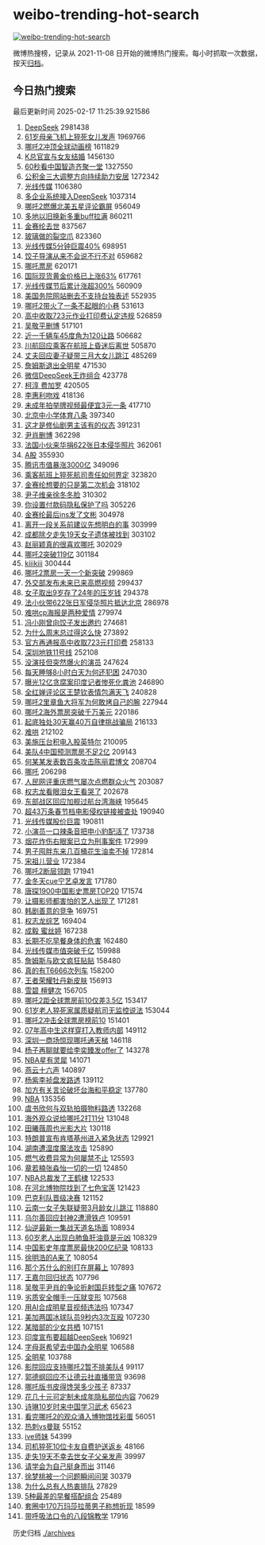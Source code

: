 # weibo-trending-hot-search

[![weibo-trending-hot-search](https://github.com/ameizi/weibo-trending-hot-search/actions/workflows/ci.yml/badge.svg)](https://github.com/ameizi/weibo-trending-hot-search/actions/workflows/ci.yml)

微博热搜榜，记录从 2021-11-08 日开始的微博热门搜索。每小时抓取一次数据，按天[归档](./archives)。

## 今日热门搜索

<!-- BEGIN --> 
最后更新时间 2025-02-17 11:25:39.921586 
1. [DeepSeek](https://s.weibo.com/weibo?q=DeepSeek&t=31&band_rank=1&Refer=top) 2981438
1. [61岁母亲飞机上猝死女儿发声](https://s.weibo.com/weibo?q=%2361%E5%B2%81%E6%AF%8D%E4%BA%B2%E9%A3%9E%E6%9C%BA%E4%B8%8A%E7%8C%9D%E6%AD%BB%E5%A5%B3%E5%84%BF%E5%8F%91%E5%A3%B0%23&t=31&band_rank=2&Refer=top) 1969766
1. [哪吒2冲顶全球动画榜](https://s.weibo.com/weibo?q=%23%E5%93%AA%E5%90%922%E5%86%B2%E9%A1%B6%E5%85%A8%E7%90%83%E5%8A%A8%E7%94%BB%E6%A6%9C%23&t=31&band_rank=7&Refer=top) 1611829
1. [K总官宣与女友结婚](https://s.weibo.com/weibo?q=%23K%E6%80%BB%E5%AE%98%E5%AE%A3%E4%B8%8E%E5%A5%B3%E5%8F%8B%E7%BB%93%E5%A9%9A%23&t=31&band_rank=1&Refer=top) 1456130
1. [60秒看中国智造齐聚一堂](https://s.weibo.com/weibo?q=%2360%E7%A7%92%E7%9C%8B%E4%B8%AD%E5%9B%BD%E6%99%BA%E9%80%A0%E9%BD%90%E8%81%9A%E4%B8%80%E5%A0%82%23&t=31&band_rank=3&Refer=top) 1327550
1. [公积金三大调整方向持续助力安居](https://s.weibo.com/weibo?q=%23%E5%85%AC%E7%A7%AF%E9%87%91%E4%B8%89%E5%A4%A7%E8%B0%83%E6%95%B4%E6%96%B9%E5%90%91%E6%8C%81%E7%BB%AD%E5%8A%A9%E5%8A%9B%E5%AE%89%E5%B1%85%23&t=31&band_rank=2&Refer=top) 1272342
1. [光线传媒](https://s.weibo.com/weibo?q=%E5%85%89%E7%BA%BF%E4%BC%A0%E5%AA%92&t=31&band_rank=2&Refer=top) 1106380
1. [多企业系统接入DeepSeek](https://s.weibo.com/weibo?q=%23%E5%A4%9A%E4%BC%81%E4%B8%9A%E7%B3%BB%E7%BB%9F%E6%8E%A5%E5%85%A5DeepSeek%23&t=31&band_rank=2&Refer=top) 1037314
1. [哪吒2燃爆北美五星评论霸屏](https://s.weibo.com/weibo?q=%23%E5%93%AA%E5%90%922%E7%87%83%E7%88%86%E5%8C%97%E7%BE%8E%E4%BA%94%E6%98%9F%E8%AF%84%E8%AE%BA%E9%9C%B8%E5%B1%8F%23&t=31&band_rank=4&Refer=top) 956049
1. [多地以旧换新多重buff拉满](https://s.weibo.com/weibo?q=%23%E5%A4%9A%E5%9C%B0%E4%BB%A5%E6%97%A7%E6%8D%A2%E6%96%B0%E5%A4%9A%E9%87%8Dbuff%E6%8B%89%E6%BB%A1%23&t=31&band_rank=3&Refer=top) 860211
1. [金赛纶去世](https://s.weibo.com/weibo?q=%23%E9%87%91%E8%B5%9B%E7%BA%B6%E5%8E%BB%E4%B8%96%23&t=31&band_rank=4&Refer=top) 837567
1. [玻璃做的裂空爪](https://s.weibo.com/weibo?q=%23%E7%8E%BB%E7%92%83%E5%81%9A%E7%9A%84%E8%A3%82%E7%A9%BA%E7%88%AA%23&t=31&band_rank=37&Refer=top) 823360
1. [光线传媒5分钟巨震40%](https://s.weibo.com/weibo?q=%23%E5%85%89%E7%BA%BF%E4%BC%A0%E5%AA%925%E5%88%86%E9%92%9F%E5%B7%A8%E9%9C%8740%25%23&t=31&band_rank=6&Refer=top) 698951
1. [饺子导演从来不会说不行不对](https://s.weibo.com/weibo?q=%23%E9%A5%BA%E5%AD%90%E5%AF%BC%E6%BC%94%E4%BB%8E%E6%9D%A5%E4%B8%8D%E4%BC%9A%E8%AF%B4%E4%B8%8D%E8%A1%8C%E4%B8%8D%E5%AF%B9%23&t=31&band_rank=8&Refer=top) 659682
1. [哪吒票房](https://s.weibo.com/weibo?q=%E5%93%AA%E5%90%92%E7%A5%A8%E6%88%BF&t=31&band_rank=7&Refer=top) 620171
1. [国际现货黄金价格已上涨63%](https://s.weibo.com/weibo?q=%23%E5%9B%BD%E9%99%85%E7%8E%B0%E8%B4%A7%E9%BB%84%E9%87%91%E4%BB%B7%E6%A0%BC%E5%B7%B2%E4%B8%8A%E6%B6%A863%25%23&t=31&band_rank=19&Refer=top) 617761
1. [光线传媒节后累计涨超300%](https://s.weibo.com/weibo?q=%23%E5%85%89%E7%BA%BF%E4%BC%A0%E5%AA%92%E8%8A%82%E5%90%8E%E7%B4%AF%E8%AE%A1%E6%B6%A8%E8%B6%85300%25%23&t=31&band_rank=10&Refer=top) 560909
1. [美国务院网站删去不支持台独表述](https://s.weibo.com/weibo?q=%23%E7%BE%8E%E5%9B%BD%E5%8A%A1%E9%99%A2%E7%BD%91%E7%AB%99%E5%88%A0%E5%8E%BB%E4%B8%8D%E6%94%AF%E6%8C%81%E5%8F%B0%E7%8B%AC%E8%A1%A8%E8%BF%B0%23&t=31&band_rank=5&Refer=top) 552935
1. [哪吒2带火了一条不起眼的小巷](https://s.weibo.com/weibo?q=%23%E5%93%AA%E5%90%922%E5%B8%A6%E7%81%AB%E4%BA%86%E4%B8%80%E6%9D%A1%E4%B8%8D%E8%B5%B7%E7%9C%BC%E7%9A%84%E5%B0%8F%E5%B7%B7%23&t=31&band_rank=24&Refer=top) 531613
1. [高中收取723元作业打印费认定违规](https://s.weibo.com/weibo?q=%23%E9%AB%98%E4%B8%AD%E6%94%B6%E5%8F%96723%E5%85%83%E4%BD%9C%E4%B8%9A%E6%89%93%E5%8D%B0%E8%B4%B9%E8%AE%A4%E5%AE%9A%E8%BF%9D%E8%A7%84%23&t=31&band_rank=6&Refer=top) 526859
1. [吴敬平删博](https://s.weibo.com/weibo?q=%E5%90%B4%E6%95%AC%E5%B9%B3%E5%88%A0%E5%8D%9A&t=31&band_rank=11&Refer=top) 517101
1. [近一千辆车45度角为120让路](https://s.weibo.com/weibo?q=%23%E8%BF%91%E4%B8%80%E5%8D%83%E8%BE%86%E8%BD%A645%E5%BA%A6%E8%A7%92%E4%B8%BA120%E8%AE%A9%E8%B7%AF%23&t=31&band_rank=8&Refer=top) 506682
1. [川航回应乘客在航班上昏迷后离世](https://s.weibo.com/weibo?q=%23%E5%B7%9D%E8%88%AA%E5%9B%9E%E5%BA%94%E4%B9%98%E5%AE%A2%E5%9C%A8%E8%88%AA%E7%8F%AD%E4%B8%8A%E6%98%8F%E8%BF%B7%E5%90%8E%E7%A6%BB%E4%B8%96%23&t=31&band_rank=5&Refer=top) 505870
1. [丈夫回应妻子疑带三月大女儿跳江](https://s.weibo.com/weibo?q=%23%E4%B8%88%E5%A4%AB%E5%9B%9E%E5%BA%94%E5%A6%BB%E5%AD%90%E7%96%91%E5%B8%A6%E4%B8%89%E6%9C%88%E5%A4%A7%E5%A5%B3%E5%84%BF%E8%B7%B3%E6%B1%9F%23&t=31&band_rank=11&Refer=top) 485269
1. [詹姆斯退出全明星](https://s.weibo.com/weibo?q=%23%E8%A9%B9%E5%A7%86%E6%96%AF%E9%80%80%E5%87%BA%E5%85%A8%E6%98%8E%E6%98%9F%23&t=31&band_rank=9&Refer=top) 471530
1. [微信DeepSeek王炸组合](https://s.weibo.com/weibo?q=%23%E5%BE%AE%E4%BF%A1DeepSeek%E7%8E%8B%E7%82%B8%E7%BB%84%E5%90%88%23&t=31&band_rank=6&Refer=top) 423778
1. [柯淳 费加罗](https://s.weibo.com/weibo?q=%E6%9F%AF%E6%B7%B3%20%E8%B4%B9%E5%8A%A0%E7%BD%97&t=31&band_rank=12&Refer=top) 420505
1. [李惠利吻戏](https://s.weibo.com/weibo?q=%E6%9D%8E%E6%83%A0%E5%88%A9%E5%90%BB%E6%88%8F&t=31&band_rank=11&Refer=top) 418136
1. [未成年拍举牌视频最便宜3元一条](https://s.weibo.com/weibo?q=%23%E6%9C%AA%E6%88%90%E5%B9%B4%E6%8B%8D%E4%B8%BE%E7%89%8C%E8%A7%86%E9%A2%91%E6%9C%80%E4%BE%BF%E5%AE%9C3%E5%85%83%E4%B8%80%E6%9D%A1%23&t=31&band_rank=12&Refer=top) 417710
1. [北京中小学体育八条](https://s.weibo.com/weibo?q=%23%E5%8C%97%E4%BA%AC%E4%B8%AD%E5%B0%8F%E5%AD%A6%E4%BD%93%E8%82%B2%E5%85%AB%E6%9D%A1%23&t=31&band_rank=10&Refer=top) 397340
1. [这才是修仙剧男主该有的仪态](https://s.weibo.com/weibo?q=%E8%BF%99%E6%89%8D%E6%98%AF%E4%BF%AE%E4%BB%99%E5%89%A7%E7%94%B7%E4%B8%BB%E8%AF%A5%E6%9C%89%E7%9A%84%E4%BB%AA%E6%80%81&t=31&band_rank=7&Refer=top) 391231
1. [尹肖删博](https://s.weibo.com/weibo?q=%E5%B0%B9%E8%82%96%E5%88%A0%E5%8D%9A&t=31&band_rank=14&Refer=top) 362298
1. [法国小伙来华捐622张日本侵华照片](https://s.weibo.com/weibo?q=%23%E6%B3%95%E5%9B%BD%E5%B0%8F%E4%BC%99%E6%9D%A5%E5%8D%8E%E6%8D%90622%E5%BC%A0%E6%97%A5%E6%9C%AC%E4%BE%B5%E5%8D%8E%E7%85%A7%E7%89%87%23&t=31&band_rank=37&Refer=top) 362061
1. [A股](https://s.weibo.com/weibo?q=A%E8%82%A1&t=31&band_rank=15&Refer=top) 355930
1. [腾讯市值暴涨3000亿](https://s.weibo.com/weibo?q=%23%E8%85%BE%E8%AE%AF%E5%B8%82%E5%80%BC%E6%9A%B4%E6%B6%A83000%E4%BA%BF%23&t=31&band_rank=17&Refer=top) 349096
1. [乘客航班上猝死航司责任如何界定](https://s.weibo.com/weibo?q=%23%E4%B9%98%E5%AE%A2%E8%88%AA%E7%8F%AD%E4%B8%8A%E7%8C%9D%E6%AD%BB%E8%88%AA%E5%8F%B8%E8%B4%A3%E4%BB%BB%E5%A6%82%E4%BD%95%E7%95%8C%E5%AE%9A%23&t=31&band_rank=15&Refer=top) 323820
1. [金赛纶想要的只是第二次机会](https://s.weibo.com/weibo?q=%23%E9%87%91%E8%B5%9B%E7%BA%B6%E6%83%B3%E8%A6%81%E7%9A%84%E5%8F%AA%E6%98%AF%E7%AC%AC%E4%BA%8C%E6%AC%A1%E6%9C%BA%E4%BC%9A%23&t=31&band_rank=9&Refer=top) 318102
1. [尹子维亲徐冬冬脸](https://s.weibo.com/weibo?q=%E5%B0%B9%E5%AD%90%E7%BB%B4%E4%BA%B2%E5%BE%90%E5%86%AC%E5%86%AC%E8%84%B8&t=31&band_rank=20&Refer=top) 310302
1. [你设置付款码隐私保护了吗](https://s.weibo.com/weibo?q=%23%E4%BD%A0%E8%AE%BE%E7%BD%AE%E4%BB%98%E6%AC%BE%E7%A0%81%E9%9A%90%E7%A7%81%E4%BF%9D%E6%8A%A4%E4%BA%86%E5%90%97%23&t=31&band_rank=8&Refer=top) 305226
1. [金赛纶最后ins发了文彬](https://s.weibo.com/weibo?q=%23%E9%87%91%E8%B5%9B%E7%BA%B6%E6%9C%80%E5%90%8Eins%E5%8F%91%E4%BA%86%E6%96%87%E5%BD%AC%23&t=31&band_rank=9&Refer=top) 304978
1. [离开一段关系前建议先想明白的事](https://s.weibo.com/weibo?q=%23%E7%A6%BB%E5%BC%80%E4%B8%80%E6%AE%B5%E5%85%B3%E7%B3%BB%E5%89%8D%E5%BB%BA%E8%AE%AE%E5%85%88%E6%83%B3%E6%98%8E%E7%99%BD%E7%9A%84%E4%BA%8B%23&t=31&band_rank=10&Refer=top) 303999
1. [成都除夕走失19天女子遗体被找到](https://s.weibo.com/weibo?q=%23%E6%88%90%E9%83%BD%E9%99%A4%E5%A4%95%E8%B5%B0%E5%A4%B119%E5%A4%A9%E5%A5%B3%E5%AD%90%E9%81%97%E4%BD%93%E8%A2%AB%E6%89%BE%E5%88%B0%23&t=31&band_rank=11&Refer=top) 303102
1. [赵丽颖真的很喜欢哪吒](https://s.weibo.com/weibo?q=%23%E8%B5%B5%E4%B8%BD%E9%A2%96%E7%9C%9F%E7%9A%84%E5%BE%88%E5%96%9C%E6%AC%A2%E5%93%AA%E5%90%92%23&t=31&band_rank=12&Refer=top) 302029
1. [哪吒2突破119亿](https://s.weibo.com/weibo?q=%23%E5%93%AA%E5%90%922%E7%AA%81%E7%A0%B4119%E4%BA%BF%23&t=31&band_rank=13&Refer=top) 301184
1. [kiiikiii](https://s.weibo.com/weibo?q=kiiikiii&t=31&band_rank=14&Refer=top) 300444
1. [哪吒2票房一天一个新突破](https://s.weibo.com/weibo?q=%E5%93%AA%E5%90%922%E7%A5%A8%E6%88%BF%E4%B8%80%E5%A4%A9%E4%B8%80%E4%B8%AA%E6%96%B0%E7%AA%81%E7%A0%B4&t=31&band_rank=15&Refer=top) 299869
1. [外交部发布未来已来高燃视频](https://s.weibo.com/weibo?q=%23%E5%A4%96%E4%BA%A4%E9%83%A8%E5%8F%91%E5%B8%83%E6%9C%AA%E6%9D%A5%E5%B7%B2%E6%9D%A5%E9%AB%98%E7%87%83%E8%A7%86%E9%A2%91%23&t=31&band_rank=16&Refer=top) 299437
1. [女子取出9岁存了24年的压岁钱](https://s.weibo.com/weibo?q=%23%E5%A5%B3%E5%AD%90%E5%8F%96%E5%87%BA9%E5%B2%81%E5%AD%98%E4%BA%8624%E5%B9%B4%E7%9A%84%E5%8E%8B%E5%B2%81%E9%92%B1%23&t=31&band_rank=21&Refer=top) 294378
1. [法小伙带622张日军侵华照片抵达北京](https://s.weibo.com/weibo?q=%23%E6%B3%95%E5%B0%8F%E4%BC%99%E5%B8%A6622%E5%BC%A0%E6%97%A5%E5%86%9B%E4%BE%B5%E5%8D%8E%E7%85%A7%E7%89%87%E6%8A%B5%E8%BE%BE%E5%8C%97%E4%BA%AC%23&t=31&band_rank=17&Refer=top) 286978
1. [难哄cp海报是两种爱情](https://s.weibo.com/weibo?q=%23%E9%9A%BE%E5%93%84cp%E6%B5%B7%E6%8A%A5%E6%98%AF%E4%B8%A4%E7%A7%8D%E7%88%B1%E6%83%85%23&t=31&band_rank=22&Refer=top) 279974
1. [冯小刚曾向饺子发出邀约](https://s.weibo.com/weibo?q=%23%E5%86%AF%E5%B0%8F%E5%88%9A%E6%9B%BE%E5%90%91%E9%A5%BA%E5%AD%90%E5%8F%91%E5%87%BA%E9%82%80%E7%BA%A6%23&t=31&band_rank=28&Refer=top) 274681
1. [为什么周末总过得这么快](https://s.weibo.com/weibo?q=%23%E4%B8%BA%E4%BB%80%E4%B9%88%E5%91%A8%E6%9C%AB%E6%80%BB%E8%BF%87%E5%BE%97%E8%BF%99%E4%B9%88%E5%BF%AB%23&t=31&band_rank=18&Refer=top) 273892
1. [官方再通报高中收取723元打印费](https://s.weibo.com/weibo?q=%23%E5%AE%98%E6%96%B9%E5%86%8D%E9%80%9A%E6%8A%A5%E9%AB%98%E4%B8%AD%E6%94%B6%E5%8F%96723%E5%85%83%E6%89%93%E5%8D%B0%E8%B4%B9%23&t=31&band_rank=10&Refer=top) 258133
1. [深圳地铁11号线](https://s.weibo.com/weibo?q=%E6%B7%B1%E5%9C%B3%E5%9C%B0%E9%93%8111%E5%8F%B7%E7%BA%BF&t=31&band_rank=18&Refer=top) 252108
1. [没演技但突然爆火的演员](https://s.weibo.com/weibo?q=%23%E6%B2%A1%E6%BC%94%E6%8A%80%E4%BD%86%E7%AA%81%E7%84%B6%E7%88%86%E7%81%AB%E7%9A%84%E6%BC%94%E5%91%98%23&t=31&band_rank=22&Refer=top) 247624
1. [每天睡够8小时白天为何还犯困](https://s.weibo.com/weibo?q=%23%E6%AF%8F%E5%A4%A9%E7%9D%A1%E5%A4%9F8%E5%B0%8F%E6%97%B6%E7%99%BD%E5%A4%A9%E4%B8%BA%E4%BD%95%E8%BF%98%E7%8A%AF%E5%9B%B0%23&t=31&band_rank=21&Refer=top) 247030
1. [曝光12亿贪腐案印度记者惨死化粪池](https://s.weibo.com/weibo?q=%23%E6%9B%9D%E5%85%8912%E4%BA%BF%E8%B4%AA%E8%85%90%E6%A1%88%E5%8D%B0%E5%BA%A6%E8%AE%B0%E8%80%85%E6%83%A8%E6%AD%BB%E5%8C%96%E7%B2%AA%E6%B1%A0%23&t=31&band_rank=22&Refer=top) 246890
1. [全红婵评论区王楚钦表情包满天飞](https://s.weibo.com/weibo?q=%23%E5%85%A8%E7%BA%A2%E5%A9%B5%E8%AF%84%E8%AE%BA%E5%8C%BA%E7%8E%8B%E6%A5%9A%E9%92%A6%E8%A1%A8%E6%83%85%E5%8C%85%E6%BB%A1%E5%A4%A9%E9%A3%9E%23&t=31&band_rank=22&Refer=top) 240828
1. [哪吒2里章鱼大将军为何敢烤自己的腕](https://s.weibo.com/weibo?q=%23%E5%93%AA%E5%90%922%E9%87%8C%E7%AB%A0%E9%B1%BC%E5%A4%A7%E5%B0%86%E5%86%9B%E4%B8%BA%E4%BD%95%E6%95%A2%E7%83%A4%E8%87%AA%E5%B7%B1%E7%9A%84%E8%85%95%23&t=31&band_rank=35&Refer=top) 227944
1. [哪吒2海外票房突破千万美元](https://s.weibo.com/weibo?q=%23%E5%93%AA%E5%90%922%E6%B5%B7%E5%A4%96%E7%A5%A8%E6%88%BF%E7%AA%81%E7%A0%B4%E5%8D%83%E4%B8%87%E7%BE%8E%E5%85%83%23&t=31&band_rank=27&Refer=top) 220186
1. [起底独处30天赢40万自律挑战骗局](https://s.weibo.com/weibo?q=%23%E8%B5%B7%E5%BA%95%E7%8B%AC%E5%A4%8430%E5%A4%A9%E8%B5%A240%E4%B8%87%E8%87%AA%E5%BE%8B%E6%8C%91%E6%88%98%E9%AA%97%E5%B1%80%23&t=31&band_rank=25&Refer=top) 216133
1. [难哄](https://s.weibo.com/weibo?q=%E9%9A%BE%E5%93%84&t=31&band_rank=31&Refer=top) 212102
1. [美施压台积电入股英特尔](https://s.weibo.com/weibo?q=%23%E7%BE%8E%E6%96%BD%E5%8E%8B%E5%8F%B0%E7%A7%AF%E7%94%B5%E5%85%A5%E8%82%A1%E8%8B%B1%E7%89%B9%E5%B0%94%23&t=31&band_rank=30&Refer=top) 210095
1. [美队4中国预测票房不足2亿](https://s.weibo.com/weibo?q=%23%E7%BE%8E%E9%98%9F4%E4%B8%AD%E5%9B%BD%E9%A2%84%E6%B5%8B%E7%A5%A8%E6%88%BF%E4%B8%8D%E8%B6%B32%E4%BA%BF%23&t=31&band_rank=24&Refer=top) 209143
1. [何某某发表数百条攻击陈丽君博文](https://s.weibo.com/weibo?q=%23%E4%BD%95%E6%9F%90%E6%9F%90%E5%8F%91%E8%A1%A8%E6%95%B0%E7%99%BE%E6%9D%A1%E6%94%BB%E5%87%BB%E9%99%88%E4%B8%BD%E5%90%9B%E5%8D%9A%E6%96%87%23&t=31&band_rank=24&Refer=top) 208704
1. [哪吒](https://s.weibo.com/weibo?q=%E5%93%AA%E5%90%92&t=31&band_rank=32&Refer=top) 206298
1. [人民网评重庆燃气屡次点燃群众火气](https://s.weibo.com/weibo?q=%23%E4%BA%BA%E6%B0%91%E7%BD%91%E8%AF%84%E9%87%8D%E5%BA%86%E7%87%83%E6%B0%94%E5%B1%A1%E6%AC%A1%E7%82%B9%E7%87%83%E7%BE%A4%E4%BC%97%E7%81%AB%E6%B0%94%23&t=31&band_rank=20&Refer=top) 203087
1. [权志龙看眼泪女王看哭了](https://s.weibo.com/weibo?q=%23%E6%9D%83%E5%BF%97%E9%BE%99%E7%9C%8B%E7%9C%BC%E6%B3%AA%E5%A5%B3%E7%8E%8B%E7%9C%8B%E5%93%AD%E4%BA%86%23&t=31&band_rank=28&Refer=top) 202678
1. [东部战区回应加舰过航台湾海峡](https://s.weibo.com/weibo?q=%23%E4%B8%9C%E9%83%A8%E6%88%98%E5%8C%BA%E5%9B%9E%E5%BA%94%E5%8A%A0%E8%88%B0%E8%BF%87%E8%88%AA%E5%8F%B0%E6%B9%BE%E6%B5%B7%E5%B3%A1%23&t=31&band_rank=29&Refer=top) 195645
1. [超43万条春节档电影侵权链接被查处](https://s.weibo.com/weibo?q=%23%E8%B6%8543%E4%B8%87%E6%9D%A1%E6%98%A5%E8%8A%82%E6%A1%A3%E7%94%B5%E5%BD%B1%E4%BE%B5%E6%9D%83%E9%93%BE%E6%8E%A5%E8%A2%AB%E6%9F%A5%E5%A4%84%23&t=31&band_rank=14&Refer=top) 190940
1. [光线传媒股价巨震](https://s.weibo.com/weibo?q=%23%E5%85%89%E7%BA%BF%E4%BC%A0%E5%AA%92%E8%82%A1%E4%BB%B7%E5%B7%A8%E9%9C%87%23&t=31&band_rank=33&Refer=top) 190811
1. [小演员一口辣条音把申小豹配活了](https://s.weibo.com/weibo?q=%23%E5%B0%8F%E6%BC%94%E5%91%98%E4%B8%80%E5%8F%A3%E8%BE%A3%E6%9D%A1%E9%9F%B3%E6%8A%8A%E7%94%B3%E5%B0%8F%E8%B1%B9%E9%85%8D%E6%B4%BB%E4%BA%86%23&t=31&band_rank=33&Refer=top) 173738
1. [烟花炸伤右眼案已立为刑事案件](https://s.weibo.com/weibo?q=%23%E7%83%9F%E8%8A%B1%E7%82%B8%E4%BC%A4%E5%8F%B3%E7%9C%BC%E6%A1%88%E5%B7%B2%E7%AB%8B%E4%B8%BA%E5%88%91%E4%BA%8B%E6%A1%88%E4%BB%B6%23&t=31&band_rank=19&Refer=top) 172999
1. [男子囤胖东来几百桶花生油卖不掉](https://s.weibo.com/weibo?q=%23%E7%94%B7%E5%AD%90%E5%9B%A4%E8%83%96%E4%B8%9C%E6%9D%A5%E5%87%A0%E7%99%BE%E6%A1%B6%E8%8A%B1%E7%94%9F%E6%B2%B9%E5%8D%96%E4%B8%8D%E6%8E%89%23&t=31&band_rank=20&Refer=top) 172814
1. [宋祖儿营业](https://s.weibo.com/weibo?q=%E5%AE%8B%E7%A5%96%E5%84%BF%E8%90%A5%E4%B8%9A&t=31&band_rank=23&Refer=top) 172384
1. [哪吒2断层领跑](https://s.weibo.com/weibo?q=%23%E5%93%AA%E5%90%922%E6%96%AD%E5%B1%82%E9%A2%86%E8%B7%91%23&t=31&band_rank=25&Refer=top) 171941
1. [金冬天cue宁艺卓发言](https://s.weibo.com/weibo?q=%23%E9%87%91%E5%86%AC%E5%A4%A9cue%E5%AE%81%E8%89%BA%E5%8D%93%E5%8F%91%E8%A8%80%23&t=31&band_rank=26&Refer=top) 171780
1. [唐探1900中国影史票房TOP20](https://s.weibo.com/weibo?q=%23%E5%94%90%E6%8E%A21900%E4%B8%AD%E5%9B%BD%E5%BD%B1%E5%8F%B2%E7%A5%A8%E6%88%BFTOP20%23&t=31&band_rank=27&Refer=top) 171574
1. [让摄影师都害怕的艺人出现了](https://s.weibo.com/weibo?q=%E8%AE%A9%E6%91%84%E5%BD%B1%E5%B8%88%E9%83%BD%E5%AE%B3%E6%80%95%E7%9A%84%E8%89%BA%E4%BA%BA%E5%87%BA%E7%8E%B0%E4%BA%86&t=31&band_rank=29&Refer=top) 171281
1. [韩剧善意的竞争](https://s.weibo.com/weibo?q=%23%E9%9F%A9%E5%89%A7%E5%96%84%E6%84%8F%E7%9A%84%E7%AB%9E%E4%BA%89%23&t=31&band_rank=37&Refer=top) 169751
1. [权志龙综艺](https://s.weibo.com/weibo?q=%E6%9D%83%E5%BF%97%E9%BE%99%E7%BB%BC%E8%89%BA&t=31&band_rank=30&Refer=top) 169404
1. [成毅 蜜丝婷](https://s.weibo.com/weibo?q=%E6%88%90%E6%AF%85%20%E8%9C%9C%E4%B8%9D%E5%A9%B7&t=31&band_rank=30&Refer=top) 167238
1. [长期不吃早餐身体的危害](https://s.weibo.com/weibo?q=%E9%95%BF%E6%9C%9F%E4%B8%8D%E5%90%83%E6%97%A9%E9%A4%90%E8%BA%AB%E4%BD%93%E7%9A%84%E5%8D%B1%E5%AE%B3&t=31&band_rank=31&Refer=top) 162480
1. [光线传媒市值突破千亿](https://s.weibo.com/weibo?q=%23%E5%85%89%E7%BA%BF%E4%BC%A0%E5%AA%92%E5%B8%82%E5%80%BC%E7%AA%81%E7%A0%B4%E5%8D%83%E4%BA%BF%23&t=31&band_rank=36&Refer=top) 159988
1. [詹姆斯与欧文疯狂贴贴](https://s.weibo.com/weibo?q=%23%E8%A9%B9%E5%A7%86%E6%96%AF%E4%B8%8E%E6%AC%A7%E6%96%87%E7%96%AF%E7%8B%82%E8%B4%B4%E8%B4%B4%23&t=31&band_rank=34&Refer=top) 158480
1. [真的有T6666次列车](https://s.weibo.com/weibo?q=%23%E7%9C%9F%E7%9A%84%E6%9C%89T6666%E6%AC%A1%E5%88%97%E8%BD%A6%23&t=31&band_rank=35&Refer=top) 158200
1. [王者荣耀牡丹新皮肤](https://s.weibo.com/weibo?q=%23%E7%8E%8B%E8%80%85%E8%8D%A3%E8%80%80%E7%89%A1%E4%B8%B9%E6%96%B0%E7%9A%AE%E8%82%A4%23&t=31&band_rank=32&Refer=top) 156913
1. [雪碧 檀健次](https://s.weibo.com/weibo?q=%E9%9B%AA%E7%A2%A7%20%E6%AA%80%E5%81%A5%E6%AC%A1&t=31&band_rank=33&Refer=top) 156705
1. [哪吒2距全球票房前10仅差3.5亿](https://s.weibo.com/weibo?q=%23%E5%93%AA%E5%90%922%E8%B7%9D%E5%85%A8%E7%90%83%E7%A5%A8%E6%88%BF%E5%89%8D10%E4%BB%85%E5%B7%AE3.5%E4%BA%BF%23&t=31&band_rank=35&Refer=top) 153417
1. [61岁老人猝死家属质疑航司无监控说法](https://s.weibo.com/weibo?q=%2361%E5%B2%81%E8%80%81%E4%BA%BA%E7%8C%9D%E6%AD%BB%E5%AE%B6%E5%B1%9E%E8%B4%A8%E7%96%91%E8%88%AA%E5%8F%B8%E6%97%A0%E7%9B%91%E6%8E%A7%E8%AF%B4%E6%B3%95%23&t=31&band_rank=36&Refer=top) 153044
1. [哪吒2冲击全球票房榜前10](https://s.weibo.com/weibo?q=%23%E5%93%AA%E5%90%922%E5%86%B2%E5%87%BB%E5%85%A8%E7%90%83%E7%A5%A8%E6%88%BF%E6%A6%9C%E5%89%8D10%23&t=31&band_rank=34&Refer=top) 151401
1. [07年高中生这样穿打入教师内部](https://s.weibo.com/weibo?q=07%E5%B9%B4%E9%AB%98%E4%B8%AD%E7%94%9F%E8%BF%99%E6%A0%B7%E7%A9%BF%E6%89%93%E5%85%A5%E6%95%99%E5%B8%88%E5%86%85%E9%83%A8&t=31&band_rank=38&Refer=top) 149112
1. [深圳一商场惊现哪吒通天梯](https://s.weibo.com/weibo?q=%23%E6%B7%B1%E5%9C%B3%E4%B8%80%E5%95%86%E5%9C%BA%E6%83%8A%E7%8E%B0%E5%93%AA%E5%90%92%E9%80%9A%E5%A4%A9%E6%A2%AF%23&t=31&band_rank=38&Refer=top) 146118
1. [杨子再聊就要给李奕臻发offer了](https://s.weibo.com/weibo?q=%E6%9D%A8%E5%AD%90%E5%86%8D%E8%81%8A%E5%B0%B1%E8%A6%81%E7%BB%99%E6%9D%8E%E5%A5%95%E8%87%BB%E5%8F%91offer%E4%BA%86&t=31&band_rank=18&Refer=top) 143278
1. [NBA星有灵犀](https://s.weibo.com/weibo?q=NBA%E6%98%9F%E6%9C%89%E7%81%B5%E7%8A%80&t=31&band_rank=40&Refer=top) 141071
1. [燕云十六声](https://s.weibo.com/weibo?q=%E7%87%95%E4%BA%91%E5%8D%81%E5%85%AD%E5%A3%B0&t=31&band_rank=47&Refer=top) 140897
1. [杨紫李祯盘发路透](https://s.weibo.com/weibo?q=%23%E6%9D%A8%E7%B4%AB%E6%9D%8E%E7%A5%AF%E7%9B%98%E5%8F%91%E8%B7%AF%E9%80%8F%23&t=31&band_rank=42&Refer=top) 139112
1. [加方有关言论破坏台海和平稳定](https://s.weibo.com/weibo?q=%23%E5%8A%A0%E6%96%B9%E6%9C%89%E5%85%B3%E8%A8%80%E8%AE%BA%E7%A0%B4%E5%9D%8F%E5%8F%B0%E6%B5%B7%E5%92%8C%E5%B9%B3%E7%A8%B3%E5%AE%9A%23&t=31&band_rank=40&Refer=top) 137780
1. [NBA](https://s.weibo.com/weibo?q=NBA&t=31&band_rank=40&Refer=top) 135356
1. [虞书欣何与双轨拍摄物料路透](https://s.weibo.com/weibo?q=%E8%99%9E%E4%B9%A6%E6%AC%A3%E4%BD%95%E4%B8%8E%E5%8F%8C%E8%BD%A8%E6%8B%8D%E6%91%84%E7%89%A9%E6%96%99%E8%B7%AF%E9%80%8F&t=31&band_rank=45&Refer=top) 132268
1. [海外观众说给哪吒2打11分](https://s.weibo.com/weibo?q=%23%E6%B5%B7%E5%A4%96%E8%A7%82%E4%BC%97%E8%AF%B4%E7%BB%99%E5%93%AA%E5%90%922%E6%89%9311%E5%88%86%23&t=31&band_rank=35&Refer=top) 131048
1. [田曦薇周也光影大片](https://s.weibo.com/weibo?q=%23%E7%94%B0%E6%9B%A6%E8%96%87%E5%91%A8%E4%B9%9F%E5%85%89%E5%BD%B1%E5%A4%A7%E7%89%87%23&t=31&band_rank=36&Refer=top) 130118
1. [特朗普宣布肯塔基州进入紧急状态](https://s.weibo.com/weibo?q=%23%E7%89%B9%E6%9C%97%E6%99%AE%E5%AE%A3%E5%B8%83%E8%82%AF%E5%A1%94%E5%9F%BA%E5%B7%9E%E8%BF%9B%E5%85%A5%E7%B4%A7%E6%80%A5%E7%8A%B6%E6%80%81%23&t=31&band_rank=42&Refer=top) 129921
1. [湖南遭湿度魔法攻击](https://s.weibo.com/weibo?q=%23%E6%B9%96%E5%8D%97%E9%81%AD%E6%B9%BF%E5%BA%A6%E9%AD%94%E6%B3%95%E6%94%BB%E5%87%BB%23&t=31&band_rank=43&Refer=top) 125890
1. [燃气收费异常为何屡禁不止](https://s.weibo.com/weibo?q=%23%E7%87%83%E6%B0%94%E6%94%B6%E8%B4%B9%E5%BC%82%E5%B8%B8%E4%B8%BA%E4%BD%95%E5%B1%A1%E7%A6%81%E4%B8%8D%E6%AD%A2%23&t=31&band_rank=47&Refer=top) 125593
1. [章若楠张淼怡一切的一切](https://s.weibo.com/weibo?q=%23%E7%AB%A0%E8%8B%A5%E6%A5%A0%E5%BC%A0%E6%B7%BC%E6%80%A1%E4%B8%80%E5%88%87%E7%9A%84%E4%B8%80%E5%88%87%23&t=31&band_rank=44&Refer=top) 124850
1. [NBA总裁发了王鹤棣](https://s.weibo.com/weibo?q=%23NBA%E6%80%BB%E8%A3%81%E5%8F%91%E4%BA%86%E7%8E%8B%E9%B9%A4%E6%A3%A3%23&t=31&band_rank=38&Refer=top) 122533
1. [在河北博物院找到了七色宝莲](https://s.weibo.com/weibo?q=%23%E5%9C%A8%E6%B2%B3%E5%8C%97%E5%8D%9A%E7%89%A9%E9%99%A2%E6%89%BE%E5%88%B0%E4%BA%86%E4%B8%83%E8%89%B2%E5%AE%9D%E8%8E%B2%23&t=31&band_rank=32&Refer=top) 121423
1. [巴克利队晋级决赛](https://s.weibo.com/weibo?q=%23%E5%B7%B4%E5%85%8B%E5%88%A9%E9%98%9F%E6%99%8B%E7%BA%A7%E5%86%B3%E8%B5%9B%23&t=31&band_rank=49&Refer=top) 121152
1. [云南一女子失联疑带3月龄女儿跳江](https://s.weibo.com/weibo?q=%23%E4%BA%91%E5%8D%97%E4%B8%80%E5%A5%B3%E5%AD%90%E5%A4%B1%E8%81%94%E7%96%91%E5%B8%A63%E6%9C%88%E9%BE%84%E5%A5%B3%E5%84%BF%E8%B7%B3%E6%B1%9F%23&t=31&band_rank=46&Refer=top) 118880
1. [乌尔善回应封神2遭滑铁卢](https://s.weibo.com/weibo?q=%23%E4%B9%8C%E5%B0%94%E5%96%84%E5%9B%9E%E5%BA%94%E5%B0%81%E7%A5%9E2%E9%81%AD%E6%BB%91%E9%93%81%E5%8D%A2%23&t=31&band_rank=39&Refer=top) 109591
1. [仙逆最新一集战天道名场面](https://s.weibo.com/weibo?q=%E4%BB%99%E9%80%86%E6%9C%80%E6%96%B0%E4%B8%80%E9%9B%86%E6%88%98%E5%A4%A9%E9%81%93%E5%90%8D%E5%9C%BA%E9%9D%A2&t=31&band_rank=48&Refer=top) 108934
1. [60岁老人出现白肺鱼肝油竟是元凶](https://s.weibo.com/weibo?q=%2360%E5%B2%81%E8%80%81%E4%BA%BA%E5%87%BA%E7%8E%B0%E7%99%BD%E8%82%BA%E9%B1%BC%E8%82%9D%E6%B2%B9%E7%AB%9F%E6%98%AF%E5%85%83%E5%87%B6%23&t=31&band_rank=40&Refer=top) 108329
1. [中国影史年度票房最快200亿纪录](https://s.weibo.com/weibo?q=%23%E4%B8%AD%E5%9B%BD%E5%BD%B1%E5%8F%B2%E5%B9%B4%E5%BA%A6%E7%A5%A8%E6%88%BF%E6%9C%80%E5%BF%AB200%E4%BA%BF%E7%BA%AA%E5%BD%95%23&t=31&band_rank=41&Refer=top) 108133
1. [徐明浩的A来了](https://s.weibo.com/weibo?q=%E5%BE%90%E6%98%8E%E6%B5%A9%E7%9A%84A%E6%9D%A5%E4%BA%86&t=31&band_rank=42&Refer=top) 108054
1. [那个苏什么的别打在屏幕上](https://s.weibo.com/weibo?q=%23%E9%82%A3%E4%B8%AA%E8%8B%8F%E4%BB%80%E4%B9%88%E7%9A%84%E5%88%AB%E6%89%93%E5%9C%A8%E5%B1%8F%E5%B9%95%E4%B8%8A%23&t=31&band_rank=43&Refer=top) 107893
1. [王嘉尔回归状态](https://s.weibo.com/weibo?q=%E7%8E%8B%E5%98%89%E5%B0%94%E5%9B%9E%E5%BD%92%E7%8A%B6%E6%80%81&t=31&band_rank=44&Refer=top) 107796
1. [吴敬平尹肖的争论折射国乒转型之痛](https://s.weibo.com/weibo?q=%23%E5%90%B4%E6%95%AC%E5%B9%B3%E5%B0%B9%E8%82%96%E7%9A%84%E4%BA%89%E8%AE%BA%E6%8A%98%E5%B0%84%E5%9B%BD%E4%B9%92%E8%BD%AC%E5%9E%8B%E4%B9%8B%E7%97%9B%23&t=31&band_rank=45&Refer=top) 107672
1. [劣质安全帽手一压就变形](https://s.weibo.com/weibo?q=%23%E5%8A%A3%E8%B4%A8%E5%AE%89%E5%85%A8%E5%B8%BD%E6%89%8B%E4%B8%80%E5%8E%8B%E5%B0%B1%E5%8F%98%E5%BD%A2%23&t=31&band_rank=46&Refer=top) 107568
1. [用AI合成明星音视频违法吗](https://s.weibo.com/weibo?q=%23%E7%94%A8AI%E5%90%88%E6%88%90%E6%98%8E%E6%98%9F%E9%9F%B3%E8%A7%86%E9%A2%91%E8%BF%9D%E6%B3%95%E5%90%97%23&t=31&band_rank=47&Refer=top) 107347
1. [美加两国冰球队员9秒内3次互殴](https://s.weibo.com/weibo?q=%23%E7%BE%8E%E5%8A%A0%E4%B8%A4%E5%9B%BD%E5%86%B0%E7%90%83%E9%98%9F%E5%91%989%E7%A7%92%E5%86%853%E6%AC%A1%E4%BA%92%E6%AE%B4%23&t=31&band_rank=48&Refer=top) 107230
1. [某暗部的少女共栖](https://s.weibo.com/weibo?q=%23%E6%9F%90%E6%9A%97%E9%83%A8%E7%9A%84%E5%B0%91%E5%A5%B3%E5%85%B1%E6%A0%96%23&t=31&band_rank=49&Refer=top) 107151
1. [印度宣布要超越DeepSeek](https://s.weibo.com/weibo?q=%23%E5%8D%B0%E5%BA%A6%E5%AE%A3%E5%B8%83%E8%A6%81%E8%B6%85%E8%B6%8ADeepSeek%23&t=31&band_rank=50&Refer=top) 106921
1. [字母哥希望去中国办全明星](https://s.weibo.com/weibo?q=%23%E5%AD%97%E6%AF%8D%E5%93%A5%E5%B8%8C%E6%9C%9B%E5%8E%BB%E4%B8%AD%E5%9B%BD%E5%8A%9E%E5%85%A8%E6%98%8E%E6%98%9F%23&t=31&band_rank=49&Refer=top) 106588
1. [全明星](https://s.weibo.com/weibo?q=%E5%85%A8%E6%98%8E%E6%98%9F&t=31&band_rank=50&Refer=top) 103788
1. [影院回应支持哪吒2暂不排美队4](https://s.weibo.com/weibo?q=%23%E5%BD%B1%E9%99%A2%E5%9B%9E%E5%BA%94%E6%94%AF%E6%8C%81%E5%93%AA%E5%90%922%E6%9A%82%E4%B8%8D%E6%8E%92%E7%BE%8E%E9%98%9F4%23&t=31&band_rank=27&Refer=top) 99117
1. [郭德纲回应不让德云社直播带货](https://s.weibo.com/weibo?q=%23%E9%83%AD%E5%BE%B7%E7%BA%B2%E5%9B%9E%E5%BA%94%E4%B8%8D%E8%AE%A9%E5%BE%B7%E4%BA%91%E7%A4%BE%E7%9B%B4%E6%92%AD%E5%B8%A6%E8%B4%A7%23&t=31&band_rank=48&Refer=top) 93698
1. [哪吒版书皮得馋哭多少孩子](https://s.weibo.com/weibo?q=%23%E5%93%AA%E5%90%92%E7%89%88%E4%B9%A6%E7%9A%AE%E5%BE%97%E9%A6%8B%E5%93%AD%E5%A4%9A%E5%B0%91%E5%AD%A9%E5%AD%90%23&t=31&band_rank=31&Refer=top) 87337
1. [花几十元可定制未成年隐私部位内容](https://s.weibo.com/weibo?q=%23%E8%8A%B1%E5%87%A0%E5%8D%81%E5%85%83%E5%8F%AF%E5%AE%9A%E5%88%B6%E6%9C%AA%E6%88%90%E5%B9%B4%E9%9A%90%E7%A7%81%E9%83%A8%E4%BD%8D%E5%86%85%E5%AE%B9%23&t=31&band_rank=36&Refer=top) 70629
1. [诗琳10岁时来中国学习武术](https://s.weibo.com/weibo?q=%23%E8%AF%97%E7%90%B310%E5%B2%81%E6%97%B6%E6%9D%A5%E4%B8%AD%E5%9B%BD%E5%AD%A6%E4%B9%A0%E6%AD%A6%E6%9C%AF%23&t=31&band_rank=11&Refer=top) 65623
1. [看完哪吒2的观众涌入博物馆找彩蛋](https://s.weibo.com/weibo?q=%23%E7%9C%8B%E5%AE%8C%E5%93%AA%E5%90%922%E7%9A%84%E8%A7%82%E4%BC%97%E6%B6%8C%E5%85%A5%E5%8D%9A%E7%89%A9%E9%A6%86%E6%89%BE%E5%BD%A9%E8%9B%8B%23&t=31&band_rank=44&Refer=top) 56051
1. [热刺vs曼联](https://s.weibo.com/weibo?q=%23%E7%83%AD%E5%88%BAvs%E6%9B%BC%E8%81%94%23&t=31&band_rank=49&Refer=top) 55152
1. [ive师妹](https://s.weibo.com/weibo?q=ive%E5%B8%88%E5%A6%B9&t=31&band_rank=23&Refer=top) 54399
1. [司机猝死10位卡友自费护送返乡](https://s.weibo.com/weibo?q=%23%E5%8F%B8%E6%9C%BA%E7%8C%9D%E6%AD%BB10%E4%BD%8D%E5%8D%A1%E5%8F%8B%E8%87%AA%E8%B4%B9%E6%8A%A4%E9%80%81%E8%BF%94%E4%B9%A1%23&t=31&band_rank=50&Refer=top) 48166
1. [走失19天不幸去世女子父亲发声](https://s.weibo.com/weibo?q=%23%E8%B5%B0%E5%A4%B119%E5%A4%A9%E4%B8%8D%E5%B9%B8%E5%8E%BB%E4%B8%96%E5%A5%B3%E5%AD%90%E7%88%B6%E4%BA%B2%E5%8F%91%E5%A3%B0%23&t=31&band_rank=37&Refer=top) 39997
1. [请学会为自己挺身而出](https://s.weibo.com/weibo?q=%23%E8%AF%B7%E5%AD%A6%E4%BC%9A%E4%B8%BA%E8%87%AA%E5%B7%B1%E6%8C%BA%E8%BA%AB%E8%80%8C%E5%87%BA%23&t=31&band_rank=47&Refer=top) 31146
1. [徐梦桃被一个问题瞬间问哭](https://s.weibo.com/weibo?q=%23%E5%BE%90%E6%A2%A6%E6%A1%83%E8%A2%AB%E4%B8%80%E4%B8%AA%E9%97%AE%E9%A2%98%E7%9E%AC%E9%97%B4%E9%97%AE%E5%93%AD%23&t=31&band_rank=38&Refer=top) 30379
1. [为什么总有人热衷排队](https://s.weibo.com/weibo?q=%23%E4%B8%BA%E4%BB%80%E4%B9%88%E6%80%BB%E6%9C%89%E4%BA%BA%E7%83%AD%E8%A1%B7%E6%8E%92%E9%98%9F%23&t=31&band_rank=43&Refer=top) 27829
1. [5种最差的早餐搭配组合](https://s.weibo.com/weibo?q=%235%E7%A7%8D%E6%9C%80%E5%B7%AE%E7%9A%84%E6%97%A9%E9%A4%90%E6%90%AD%E9%85%8D%E7%BB%84%E5%90%88%23&t=31&band_rank=50&Refer=top) 25489
1. [套圈中170万玛莎拉蒂男子称想折现](https://s.weibo.com/weibo?q=%23%E5%A5%97%E5%9C%88%E4%B8%AD170%E4%B8%87%E7%8E%9B%E8%8E%8E%E6%8B%89%E8%92%82%E7%94%B7%E5%AD%90%E7%A7%B0%E6%83%B3%E6%8A%98%E7%8E%B0%23&t=31&band_rank=46&Refer=top) 18599
1. [带呼吸法口令的八段锦教学](https://s.weibo.com/weibo?q=%23%E5%B8%A6%E5%91%BC%E5%90%B8%E6%B3%95%E5%8F%A3%E4%BB%A4%E7%9A%84%E5%85%AB%E6%AE%B5%E9%94%A6%E6%95%99%E5%AD%A6%23&t=31&band_rank=49&Refer=top) 17916
<!-- END -->

历史归档 [./archives](./archives)

